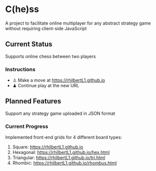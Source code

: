 # C(he)ss
A project to facilitate online multiplayer for any abstract strategy game without requiring client-side JavaScript
## Current Status
Supports online chess between two players
### Instructions
- ♙ Make a move at https://rhilbertL1.github.io
- ♟ Continue play at the new URL
## Planned Features
Support any strategy game uploaded in JSON format
### Current Progress
Implemented front-end grids for 4 different board types:
1. Square: https://rhilbertL1.github.io
2. Hexagonal: https://rhilbertL1.github.io/hex.html
3. Triangular: https://rhilbertL1.github.io/tri.html
4. Rhombic: https://rhilbertL1.github.io/rhombus.html
